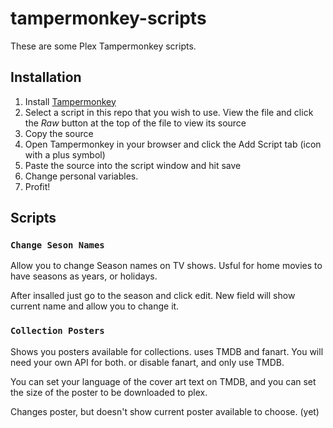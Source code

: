 # tampermonkey-scripts

These are some Plex Tampermonkey scripts.

## Installation

1. Install [Tampermonkey](https://tampermonkey.net/)
1. Select a script in this repo that you wish to use. View the file and click the _Raw_ button at the top of the file to view its source
1. Copy the source
1. Open Tampermonkey in your browser and click the Add Script tab (icon with a plus symbol)
1. Paste the source into the script window and hit save
1. Change personal variables. 
1. Profit!

## Scripts

### `Change Seson Names`

Allow you to change Season names on TV shows. Usful for home movies to have seasons as years, or holidays.

After insalled just go to the season and click edit. New field will show current name and allow you to change it.

### `Collection Posters`

Shows you posters available for collections. uses TMDB and fanart.
You will need your own API for both. or disable fanart, and only use TMDB.

You can set your language of the cover art text on TMDB, and you can set the size of the poster to be downloaded to plex.

Changes poster, but doesn't show current poster available to choose. (yet)
